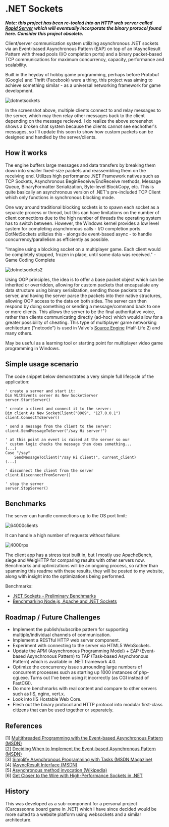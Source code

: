 .NET Sockets
============

***Note: this project has been re-tooled into an HTTP web server called [Rapid Server](https://github.com/perrybutler/rapid-server) which will eventually incorporate the binary protocol found here. Consider this project obsolete.***

Client/server communication system utilizing asynchronous .NET sockets via an Event-based Asynchronous Pattern (EAP) on top of an IAsyncResult Pattern with thread pools (I/O completion ports) and a binary packet-based TCP communications for maximum concurrency, capacity, performance and scalability.

Built in the heyday of hobby game programming, perhaps before Protobuf (Google) and Thrift (Facebook) were a thing, this project was aiming to achieve something similar - as a universal networking framework for game development.

![dotnetsockets](http://files.glassocean.net/github/dotnetsockets.png)

In the screenshot above, multiple clients connect to and relay messages to the server, which may then relay other messages back to the client depending on the message recieved. I do realize the above screenshot shows a broken chat system because the clients cannot see eachother's messages, so I'll update this soon to show how custom packets can be designed and handled by the server/clients.

How it works
------------

The engine buffers large messages and data transfers by breaking them down into smaller fixed-size packets and reassembling them on the receiving end. Utilizes high performance .NET Framework natives such as TCP Sockets, Asynchronous BeginReceive/EndReceive methods, Message Queue, BinaryFormatter Serialization, Byte-level BlockCopy, etc. This is quite basically an asynchronous version of .NET's pre-included TCP Client which only functions in synchronous blocking mode.

One way around traditional blocking sockets is to spawn each socket as a separate process or thread, but this can have limitations on the number of client connections due to the high number of threads the operating system has to switch between. However, the Windows kernel provides a low level system for completing asynchronous calls - I/O completion ports. DotNetSockets utilizies this - alongside event-based async - to handle concurrency/parallelism as efficiently as possible.

"Imagine using a blocking socket on a multiplayer game. Each client would be completely stopped, frozen in place, until some data was received." -Game Coding Complete

![dotnetsockets2](http://files.glassocean.net/github/dotnetsockets2.jpg)

Using OOP principles, the idea is to offer a base packet object which can be inherited or overridden, allowing for custom packets that encapsulate any data structure using binary serialization, sending those packets to the server, and having the server parse the packets into their native structures, allowing OOP access to the data on both sides. The server can then respond by doing something or sending a message/command back to one or more clients. This allows the server to be the final authoritative voice, rather than clients communicating directly (ad-hoc) which would allow for a greater possibility of cheating. This type of multiplayer game networking architecture ("netcode") is used in Valve's [Source Engine](https://developer.valvesoftware.com/wiki/Source_Multiplayer_Networking) (Half-Life 2) and many others.

May be useful as a learning tool or starting point for multiplayer video game programming in Windows.

Simple usage scenario
---------------------

The code snippet below demonstrates a very simple full lifecycle of the application:
```VB.net
' create a server and start it:
Dim WithEvents server As New SocketServer
server.StartServer()

' create a client and connect it to the server:
Dim client As New SocketClient("8989", "127.0.0.1")
client.ConnectToServer()

' send a message from the client to the server:
client.SendMessageToServer("/say Hi server!")

' at this point an event is raised at the server so our
' custom logic checks the message then does something...
(...)
Case "/say"
    SendMessageToClient("/say Hi client!", current_client)
(...)

' disconnect the client from the server
client.DisconnectFromServer()

' stop the server
server.StopServer()
```

Benchmarks
----------------

The server can handle connections up to the OS port limit:

![64000clients](http://glassocean.net/media/64000-clients.jpg)

It can handle a high number of requests without failure:

![4000rps](http://glassocean.net/media/requests-per-second.jpg)

The client app has a stress test built in, but I mostly use ApacheBench, siege and WeigHTTP for comparing results with other servers now. Benchmarks and optimizations will be an ongoing process, so rather than spamming this readme with these results, they will be posted to my website, along with insight into the optimizations being performed.

Benchmarks:
* [.NET Sockets - Preliminary Benchmarks](http://glassocean.net/dotnetsockets-preliminary-benchmarks/)
* [Benchmarking Node.js, Apache and .NET Sockets](http://glassocean.net/benchmarking-node-js-apache-and-net-sockets/)

Roadmap / Future Challenges
---------------------------
* Implement the publish/subscribe pattern for supporting multiple/individual channels of communication.
* Implement a RESTful HTTP web server component.
* Experiment with connecting to the server via HTML5 WebSockets.
* Update the APM (Asynchronous Programming Model) + EAP (Event-based Asynchronous Pattern) to TAP (Task-based Asynchronous Pattern) which is available in .NET framework 4.0.
* Optimize the concurrency issue surrounding large numbers of concurrent processes such as starting up 1000 instances of php-cgi.exe. Turns out I've been using it incorrectly (as CGI instead of FastCGI).
* Do more benchmarks with real content and compare to other servers such as IIS, nginx, vert.x.
* Look into IIS Hostable Web Core.
* Flesh out the binary protocol and HTTP protocol into modular first-class citizens that can be used together or separately.

References
----------
[1] [Multithreaded Programming with the Event-based Asynchronous Pattern (MSDN)](http://msdn.microsoft.com/en-us/library/hkasytyf.aspx)  
[2] [Deciding When to Implement the Event-based Asynchronous Pattern (MSDN)](http://msdn.microsoft.com/en-us/library/ms228966.aspx)  
[3] [Simplify Asynchronous Programming with Tasks (MSDN Magazine)](http://msdn.microsoft.com/en-us/magazine/ff959203.aspx)  
[4] [IAsyncResult Interface (MSDN)](http://msdn.microsoft.com/en-us/library/system.iasyncresult.aspx)  
[5] [Asynchronous method invocation (Wikipedia)](http://en.wikipedia.org/wiki/Asynchronous_method_invocation)  
[6] [Get Closer to the Wire with High-Performance Sockets in .NET](http://msdn.microsoft.com/en-us/magazine/cc300760.aspx)

History
-------

This was developed as a sub-component for a personal project (Carcassonne board game in .NET) which I have since decided would be more suited to a website platform using websockets and a similar architecture.
